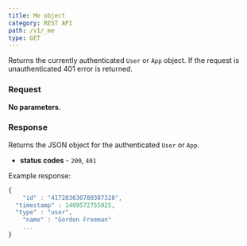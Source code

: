 ```yaml
---
title: Me object
category: REST API
path: /v1/_me
type: GET
---
```


Returns the currently authenticated `User` or `App` object. If the request is unauthenticated 401 error is returned.

### Request

**No parameters**.

### Response

Returns the JSON object for the authenticated `User` or `App`.

- **status codes** - `200`, `401`

Example response:
```js
{
	"id" : "417283630780387328",
  "timestamp" : 1409572755025,
  "type" : "user",
	"name" : "Gordon Freeman"
	...
}
```